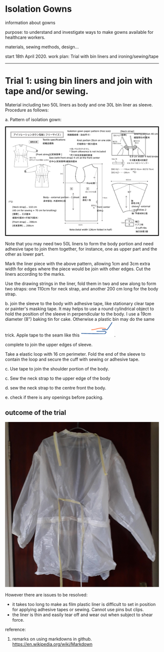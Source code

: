 Isolation Gowns
===============
information about gowns 

purpose:  to understand and investigate ways to make gowns available for healthcare workers.

materials, sewing methods, design...

start 18th April 2020.  work plan:  Trial with bin liners and ironing/sewing/tape

--- 
Trial 1:  using bin liners and join with tape and/or sewing.  
============================================================

Material including two 50L liners as body and one 30L bin liner as sleeve.  
Procedure as follows:

a.   Pattern of isolation gown:  

![pattern](docs/drawing-Teijin-Frontier-weaven-type600x600.png)


Note that you may need two 50L liners to form the body portion and need adhesive tape to join them together, for instance, one as upper part and the other as lower part.  

Mark the liner piece with the above pattern, allowing 1cm and 3cm extra width for edges where the piece would be join with other edges.  Cut the liners according to the marks.

Use the drawing strings in the liner, fold them in two and sew along to form two straps:  one 110cm for neck strap, and another 200 cm long for the body strap.    

b.  join the sleeve to the body with adhesive tape, like stationary clear tape or painter's masking tape.  It may helps to use a round cylindrical object to hold the position of the sleeve in perpendicular to the body.  I use a 19cm diameter (8") baking tin for cake.  Otherwise a plastic bin may do the same trick.  Apple tape to the seam like this ![picture](docs/applyingTapeOnJoint.png).

complete to join the upper edges of sleeve.

Take a elastic loop with 16 cm perimeter.  Fold the end of the sleeve to contain the loop and secure the cuff with sewing or adhesive tape.   

c.  Use tape to join the shoulder portion of the body. 

c.  Sew the neck strap to the upper edge of the body

d.  sew the neck strap to the centre front the body.

e.  check if there is any openings before packing.


outcome of the trial
--------------------

![trial1](docs/trial1-Teijin-Frontier-weaven-type600x600.png)


However there are issues to be resolved:
  * it takes too long to make as film plastic liner is difficult to set in position for applying adhesive tapes or sewing.  Cannot use pins but clips.
  * the liner is thin and easily tear off and wear out when subject to shear force.
  


reference:

1. remarks on using markdowns in github.  https://en.wikipedia.org/wiki/Markdown
